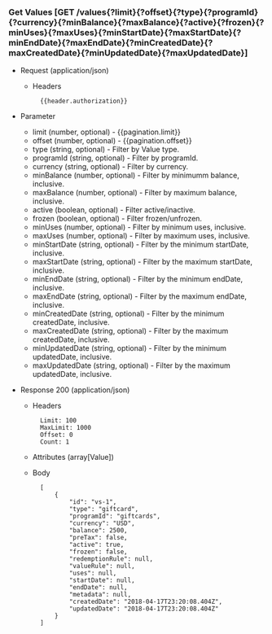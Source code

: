 ### Get Values [GET /values{?limit}{?offset}{?type}{?programId}{?currency}{?minBalance}{?maxBalance}{?active}{?frozen}{?minUses}{?maxUses}{?minStartDate}{?maxStartDate}{?minEndDate}{?maxEndDate}{?minCreatedDate}{?maxCreatedDate}{?minUpdatedDate}{?maxUpdatedDate}]

+ Request (application/json)
    + Headers
    
            {{header.authorization}}
        
+ Parameter
    + limit (number, optional) - {{pagination.limit}}
    + offset (number, optional) - {{pagination.offset}}
    + type (string, optional) - Filter by Value type.
    + programId (string, optional) - Filter by programId.
    + currency (string, optional) - Filter by currency.
    + minBalance (number, optional) - Filter by minimumm balance, inclusive.
    + maxBalance (number, optional) - Filter by maximum balance, inclusive.
    + active (boolean, optional) - Filter active/inactive.
    + frozen (boolean, optional) - Filter frozen/unfrozen.
    + minUses (number, optional) - Filter by minimum uses, inclusive.
    + maxUses (number, optional) - Filter by maximum uses, inclusive.
    + minStartDate (string, optional) - Filter by the minimum startDate, inclusive.
    + maxStartDate (string, optional) - Filter by the maximum startDate, inclusive.
    + minEndDate (string, optional) - Filter by the minimum endDate, inclusive.
    + maxEndDate (string, optional) - Filter by the maximum endDate, inclusive.
    + minCreatedDate (string, optional) - Filter by the minimum createdDate, inclusive.
    + maxCreatedDate (string, optional) - Filter by the maximum createdDate, inclusive.
    + minUpdatedDate (string, optional) - Filter by the minimum updatedDate, inclusive.
    + maxUpdatedDate (string, optional) - Filter by the maximum updatedDate, inclusive.
    
+ Response 200 (application/json)
    + Headers
        
            Limit: 100
            MaxLimit: 1000
            Offset: 0
            Count: 1
        
    + Attributes (array[Value])

    + Body

            [
                {
                    "id": "vs-1",
                    "type": "giftcard",
                    "programId": "giftcards",
                    "currency": "USD",
                    "balance": 2500, 
                    "preTax": false,
                    "active": true,
                    "frozen": false,
                    "redemptionRule": null,
                    "valueRule": null,
                    "uses": null,
                    "startDate": null,
                    "endDate": null,
                    "metadata": null,
                    "createdDate": "2018-04-17T23:20:08.404Z",
                    "updatedDate": "2018-04-17T23:20:08.404Z"
                }
            ]
